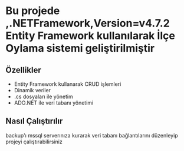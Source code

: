# Bu projede ,.NETFramework,Version=v4.7.2 Entity Framework kullanılarak İlçe Oylama sistemi geliştirilmiştir

## Özellikler

- Entity Framework kullanarak CRUD işlemleri
- Dinamik veriler 
- .cs dosyaları ile yönetim
- ADO.NET ile veri tabanı yönetimi


## Nasıl Çalıştırılır

backup'ı mssql serverınıza kurarak veri tabanı bağlantılarını düzenleyip projeyi çalıştırabilirsiniz
